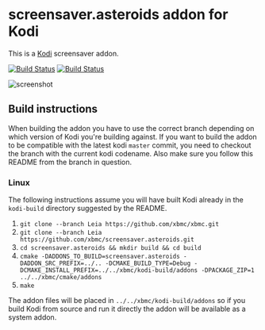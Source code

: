 # screensaver.asteroids addon for Kodi

This is a [Kodi](https://kodi.tv) screensaver addon.

[![Build Status](https://travis-ci.org/xbmc/screensaver.asteroids.svg?branch=Leia)](https://travis-ci.org/xbmc/screensaver.asteroids/branches)
[![Build Status](https://dev.azure.com/teamkodi/binary-addons/_apis/build/status/xbmc.screensaver.asteroids?branchName=Leia)](https://dev.azure.com/teamkodi/binary-addons/_build/latest?definitionId=40&branchName=Leia)
<!--- [![Build Status](https://ci.appveyor.com/api/projects/status/github/xbmc/screensaver.asteroids?branch=Leia&svg=true)](https://ci.appveyor.com/project/xbmc/screensaver-asteroids?branch=Leia) -->

![screenshot](https://raw.githubusercontent.com/xbmc/screensaver.asteroids/Leia/screensaver.asteroids/resources/screenshot-01.png)

## Build instructions

When building the addon you have to use the correct branch depending on which version of Kodi you're building against. 
If you want to build the addon to be compatible with the latest kodi `master` commit, you need to checkout the branch with the current kodi codename.
Also make sure you follow this README from the branch in question.

### Linux

The following instructions assume you will have built Kodi already in the `kodi-build` directory 
suggested by the README.

1. `git clone --branch Leia https://github.com/xbmc/xbmc.git`
2. `git clone --branch Leia https://github.com/xbmc/screensaver.asteroids.git`
3. `cd screensaver.asteroids && mkdir build && cd build`
4. `cmake -DADDONS_TO_BUILD=screensaver.asteroids -DADDON_SRC_PREFIX=../.. -DCMAKE_BUILD_TYPE=Debug -DCMAKE_INSTALL_PREFIX=../../xbmc/kodi-build/addons -DPACKAGE_ZIP=1 ../../xbmc/cmake/addons`
5. `make`

The addon files will be placed in `../../xbmc/kodi-build/addons` so if you build Kodi from source and run it directly 
the addon will be available as a system addon.
